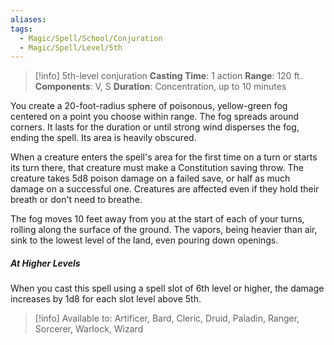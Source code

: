 ```yaml
---
aliases: 
tags:
  - Magic/Spell/School/Conjuration
  - Magic/Spell/Level/5th
---
```

>[!info]
>5th-level conjuration
>**Casting Time**: 1 action
>**Range**: 120 ft.
>**Components**: V, S
>**Duration**: Concentration, up to 10 minutes

You create a 20-foot-radius sphere of poisonous, yellow-green fog centered on a point you choose within range. The fog spreads around corners. It lasts for the duration or until strong wind disperses the fog, ending the spell. Its area is heavily obscured.

When a creature enters the spell's area for the first time on a turn or starts its turn there, that creature must make a Constitution saving throw. The creature takes 5d8 poison damage on a failed save, or half as much damage on a successful one. Creatures are affected even if they hold their breath or don't need to breathe.

The fog moves 10 feet away from you at the start of each of your turns, rolling along the surface of the ground. The vapors, being heavier than air, sink to the lowest level of the land, even pouring down openings.
##### At Higher Levels
When you cast this spell using a spell slot of 6th level or higher, the damage increases by 1d8 for each slot level above 5th.

>[!info] Available to:
>Artificer, Bard, Cleric, Druid, Paladin, Ranger, Sorcerer, Warlock, Wizard